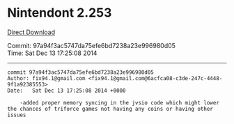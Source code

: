 # Nintendont 2.253
[Direct Download](./Nintendont.zip)

Commit: 97a94f3ac5747da75efe6bd7238a23e996980d05  
Time: Sat Dec 13 17:25:08 2014   

-----

```
commit 97a94f3ac5747da75efe6bd7238a23e996980d05
Author: fix94.1@gmail.com <fix94.1@gmail.com@6acfca08-c3de-247c-4448-9f1a92385553>
Date:   Sat Dec 13 17:25:08 2014 +0000

    -added proper memory syncing in the jvsio code which might lower the chances of triforce games not having any coins or having other issues
```
